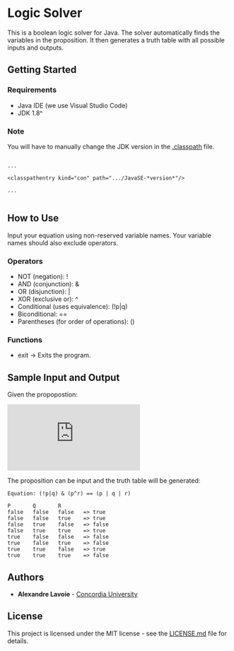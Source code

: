 # Logic Solver
This is a boolean logic solver for Java. The solver automatically finds the variables in the proposition. It then generates a truth table with all possible inputs and outputs.

## Getting Started

### Requirements
- Java IDE (we use Visual Studio Code)
- JDK 1.8^

### Note
You will have to manually change the JDK version in the [.classpath](.classpath) file.

```

...

<classpathentry kind="con" path=".../JavaSE-*version*"/>

...


```

## How to Use

Input your equation using non-reserved variable names. Your variable names should also exclude operators.

### Operators
- NOT (negation): !
- AND (conjunction): &
- OR (disjunction): |
- XOR (exclusive or): ^
- Conditional (uses equivalence): (!p|q) 
- Biconditional: ==
- Parentheses (for order of operations): ()

### Functions
- exit -> Exits the program.

## Sample Input and Output

Given the propopostion:

![equation](https://latex.codecogs.com/gif.latex?%28%5Clnot%20p%20%5Clor%20q%29%20%5Cland%20%28p%20%5Coplus%20r%29%20%5Cleftrightarrow%20%28p%20%5Clor%20q%20%5Clor%20r%29)

The proposition can be input and the truth table will be generated:

```
Equation: (!p|q) & (p^r) == (p | q | r)

P       Q       R
false   false   false   => true
false   false   true    => true
false   true    false   => false
false   true    true    => true
true    false   false   => false
true    false   true    => false
true    true    false   => true
true    true    true    => false
```

## Authors
- **Alexandre Lavoie** - [Concordia University](http://www.concordia.ca/)

## License
This project is licensed under the MIT license - see the [LICENSE.md](LICENSE.md) file for details.
